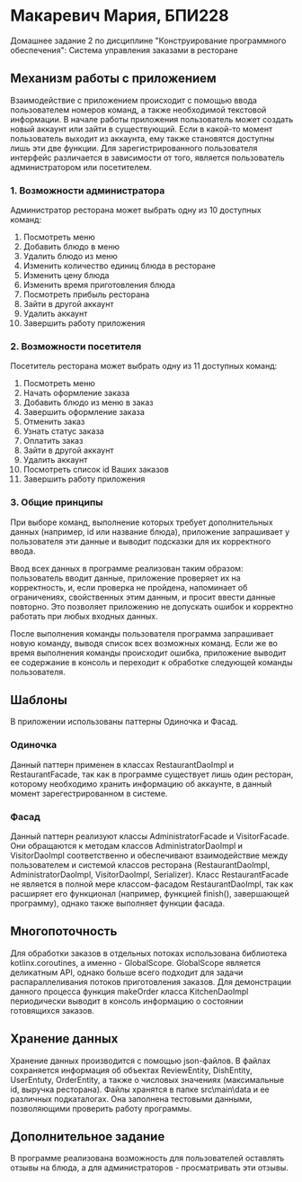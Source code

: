 # Макаревич Мария, БПИ228
Домашнее задание 2 по дисциплине "Конструирование программного обеспечения": Система управления заказами в ресторане
## Механизм работы с приложением
Взаимодействие с приложением происходит с помощью ввода пользователем номеров команд, а также необходимой текстовой информации. 
В начале работы приложения пользователь может создать новый аккаунт или зайти в существующий. 
Если в какой-то момент пользователь выходит из аккаунта, ему также становятся доступны лишь эти две функции.
Для зарегистрированного пользователя интерфейс различается в зависимости от того, является пользователь администратором или посетителем.

### 1. Возможности администратора
Администратор ресторана может выбрать одну из 10 доступных команд:

1. Посмотреть меню
2. Добавить блюдо в меню
3. Удалить блюдо из меню
4. Изменить количество единиц блюда в ресторане
5. Изменить цену блюда
6. Изменить время приготовления блюда
7. Посмотреть прибыль ресторана
8. Зайти в другой аккаунт
9. Удалить аккаунт
10. Завершить работу приложения

### 2. Возможности посетителя
Посетитель ресторана может выбрать одну из 11 доступных команд:

1. Посмотреть меню
2. Начать оформление заказа
3. Добавить блюдо из меню в заказ
4. Завершить оформление заказа
5. Отменить заказ
6. Узнать статус заказа
7. Оплатить заказ
8. Зайти в другой аккаунт
9. Удалить аккаунт
10. Посмотреть список id Ваших заказов
11. Завершить работу приложения
### 3. Общие принципы
При выборе команд, выполнение которых требует дополнительных данных (например, id или название блюда), приложение запрашивает у пользователя эти данные и выводит подсказки для их корректного ввода.

Ввод всех данных в программе реализован таким образом: пользователь вводит данные, приложение проверяет их на корректность, и, если проверка не пройдена, напоминает об ограничениях, свойственных этим данным, и просит ввести данные повторно. Это позволяет приложению не допускать ошибок и корректно работать при любых входных данных.

После выполнения команды пользователя программа запрашивает новую команду, выводя список всех возможных команд. Если же во время выполнения команды происходит ошибка, приложение выводит ее содержание в консоль и переходит к обработке следующей команды пользователя.

## Шаблоны
В приложении использованы паттерны Одиночка и Фасад.
### Одиночка
Данный паттерн применен в классах RestaurantDaoImpl и RestaurantFacade, так как в программе существует лишь один ресторан, которому необходимо хранить информацию об аккаунте, в данный момент зарегестрированном в системе.
### Фасад
Данный паттерн реализуют классы AdministratorFacade и VisitorFacade. Они обращаются к методам классов AdministratorDaoImpl и VisitorDaoImpl соответственно и обеспечивают взаимодействие между пользователем и системой классов ресторана (RestaurantDaoImpl, AdministratorDaoImpl, VisitorDaoImpl, Serializer). Класс RestaurantFacade не является в полной мере классом-фасадом RestaurantDaoImpl, так как расширяет его функционал (например, функцией finish(), завершающей программу), однако также выполняет функции фасада.

## Многопоточность
Для обработки заказов в отдельных потоках использована библиотека kotlinx.coroutines, а именно - GlobalScope. GlobalScope является деликатным API, однако больше всего подходит для задачи распараллеливания потоков приготовления заказов. Для демонстрации данного процесса функция makeOrder класса KitchenDaoImpl периодически выводит в консоль информацию о состоянии готовящихся заказов.

## Хранение данных
Хранение данных производится с помощью json-файлов. В файлах сохраняется информация об объектах ReviewEntity, DishEntity, UserEntuty, OrderEntity, а также о числовых значениях (максимальные id, выручка ресторана). Файлы хранятся в папке src\main\data и ее различных подкаталогах. Она заполнена тестовыми данными, позволяющими проверить работу программы.

## Дополнительное задание
В программе реализована возможность для пользователей оставлять отзывы на блюда, а для администраторов - просматривать эти отзывы.
